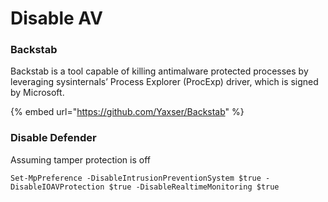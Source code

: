 # Disable AV

### Backstab

Backstab is a tool capable of killing antimalware protected processes by leveraging sysinternals’ Process Explorer (ProcExp) driver, which is signed by Microsoft.

{% embed url="https://github.com/Yaxser/Backstab" %}

### Disable Defender

Assuming tamper protection is off

```
Set-MpPreference -DisableIntrusionPreventionSystem $true -DisableIOAVProtection $true -DisableRealtimeMonitoring $true
```
